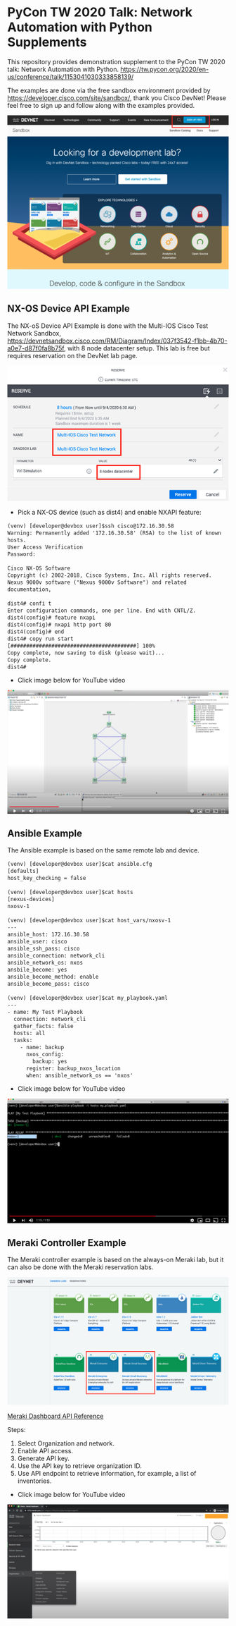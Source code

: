# PyCon TW 2020 Talk: Network Automation with Python Supplements

This repository provides demonstration supplement to the PyCon TW 2020 talk: Network Automation with Python. 
https://tw.pycon.org/2020/en-us/conference/talk/1153041030333858139/

The examples are done via the free sandbox environment provided by https://developer.cisco.com/site/sandbox/, thank you Cisco DevNet! Please feel free to sign up and follow along with the examples provided. 

![Cisco DevNet Screenshot](/images/Cisco_DevNet_Screenshot.png)

## NX-OS Device API Example

The NX-oS Device API Example is done with the Multi-IOS Cisco Test Network Sandbox, https://devnetsandbox.cisco.com/RM/Diagram/Index/037f3542-f1bb-4b70-a0e7-d87f0fa8b75f, with 8 node datacenter setup. This lab is free but requires reservation on the DevNet lab page. 

![Multi-IOS-Test-Network](/images/Multi-IOS-Test-Network.png)

- Pick a NX-OS device (such as dist4) and enable NXAPI feature: 

```
(venv) [developer@devbox user]$ssh cisco@172.16.30.58
Warning: Permanently added '172.16.30.58' (RSA) to the list of known hosts.
User Access Verification
Password:

Cisco NX-OS Software
Copyright (c) 2002-2018, Cisco Systems, Inc. All rights reserved.
Nexus 9000v software ("Nexus 9000v Software") and related documentation,

dist4# confi t
Enter configuration commands, one per line. End with CNTL/Z.
dist4(config)# feature nxapi
dist4(config)# nxapi http port 80
dist4(config)# end
dist4# copy run start
[########################################] 100%
Copy complete, now saving to disk (please wait)...
Copy complete.
dist4#
```

- Click image below for YouTube video

[![NXAPI Video Demo](/images/NXAPI_Video.png)](https://youtu.be/N1ALXW42Wzs)

## Ansible Example

The Ansible example is based on the same remote lab and device. 

```
(venv) [developer@devbox user]$cat ansible.cfg
[defaults]
host_key_checking = false

(venv) [developer@devbox user]$cat hosts
[nexus-devices]
nxosv-1

(venv) [developer@devbox user]$cat host_vars/nxosv-1
---
ansible_host: 172.16.30.58
ansible_user: cisco
ansible_ssh_pass: cisco
ansible_connection: network_cli
ansible_network_os: nxos
ansbile_become: yes
ansible_become_method: enable
ansible_become_pass: cisco

(venv) [developer@devbox user]$cat my_playbook.yaml
---
- name: My Test Playbook
  connection: network_cli
  gather_facts: false
  hosts: all
  tasks:
    - name: backup
      nxos_config:
        backup: yes
      register: backup_nxos_location
      when: ansible_network_os == 'nxos'
```

- Click image below for YouTube video

[![Ansible Video Demo](/images/Ansible_Video.png)](https://youtu.be/FD3kU9eZiOM)

## Meraki Controller Example

The Meraki controller example is based on the always-on Meraki lab, but it can also be done with the Meraki reservation labs. 

![Meraki_Lab](/images/Meraki_Lab.png)

[Meraki Dashboard API Reference](https://documentation.meraki.com/zGeneral_Administration/Other_Topics/The_Cisco_Meraki_Dashboard_API)

Steps: 

1. Select Organization and network. 
2. Enable API access. 
3. Generate API key. 
4. Use the API key to retrieve organization ID. 
5. Use API endpoint to retrieve information, for example, a list of inventories. 

- Click image below for YouTube video

[![Meraki Video Demo](/images/Meraki_Video.png)](https://youtu.be/_GLoWyHFTnE)



